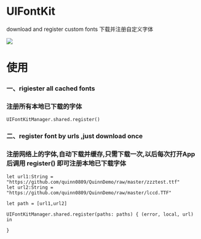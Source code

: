 # UIFontKit
download and register custom fonts 下载并注册自定义字体

<img src="https://raw.githubusercontent.com/quinn0809/p-i-c/master/1111.jpeg">

# 使用
### 一、rigiester all cached fonts
### 注册所有本地已下载的字体

```
UIFontKitManager.shared.register()
```

### 二、register font by urls ,just download once
### 注册网络上的字体,自动下载并缓存,只需下载一次,以后每次打开App后调用 register() 即可注册本地已下载字体

```
let url1:String = "https://github.com/quinn0809/QuinnDemo/raw/master/zzztest.ttf"
let url2:String = "https://github.com/quinn0809/QuinnDemo/raw/master/lccd.TTF"

let path = [url1,url2]

UIFontKitManager.shared.register(paths: paths) { (error, local, url) in

}
```


